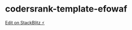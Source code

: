 # codersrank-template-efowaf

[Edit on StackBlitz ⚡️](https://stackblitz.com/edit/codersrank-template-efowaf)